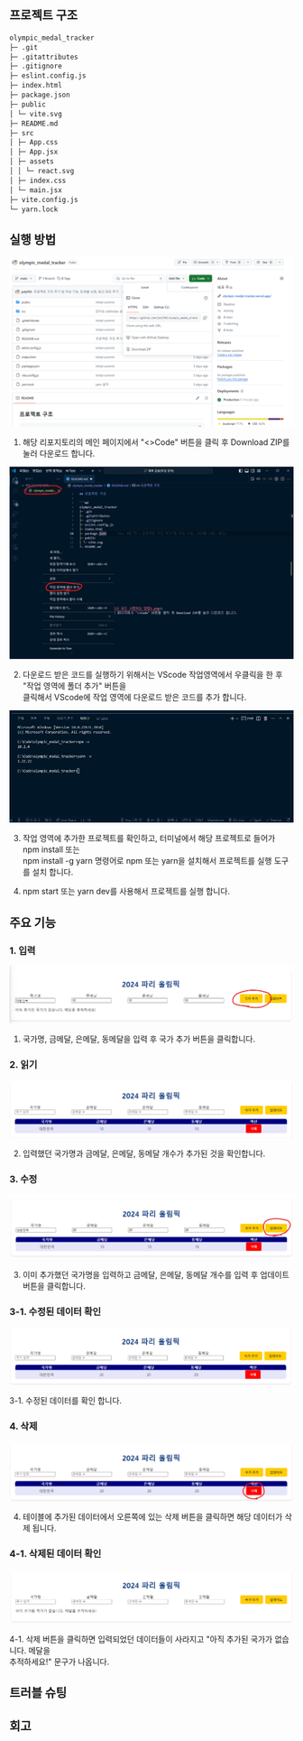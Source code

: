 ## 프로젝트 구조

```md
olympic_medal_tracker
├─ .git
├─ .gitattributes
├─ .gitignore
├─ eslint.config.js
├─ index.html
├─ package.json
├─ public
│ └─ vite.svg
├─ README.md
├─ src
│ ├─ App.css
│ ├─ App.jsx
│ ├─ assets
│ │ └─ react.svg
│ ├─ index.css
│ └─ main.jsx
├─ vite.config.js
└─ yarn.lock
```

## 실행 방법

![alt text](<깃허브에서 코드 사용하는 방법1.png>)

1. 해당 리포지토리의 메인 페이지에서 "<>Code" 버튼을 클릭 후 Download ZIP를 눌러 다운로드 합니다.

![alt text](<깃허브에서 코드 사용하는 방법2.png>)

2. 다운로드 받은 코드를 실행하기 위해서는 VScode 작업영역에서 우클릭을 한 후 "작업 영역에 폴더 추가" 버튼을  
   클릭해서 VScode에 작업 영역에 다운로드 받은 코드를 추가 합니다.

![alt text](<깃허브에서 코드 사용하는 방법3.png>)

3. 작업 영역에 추가한 프로젝트를 확인하고, 터미널에서 해당 프로젝트로 들어가 npm install 또는  
   npm install -g yarn 명령어로 npm 또는 yarn을 설치해서 프로젝트를 실행 도구를 설치 합니다.

4. npm start 또는 yarn dev를 사용해서 프로젝트를 실행 합니다.

## 주요 기능

### 1. 입력

![alt text](<올림픽 프로젝트 주요기능1.png>)

1. 국가명, 금메달, 은메달, 동메달을 입력 후 국가 추가 버튼을 클릭합니다.

### 2. 읽기

![alt text](<올림픽 프로젝트 주요기능2.png>)

2. 입력했던 국가명과 금메달, 은메달, 동메달 개수가 추가된 것을 확인합니다.

### 3. 수정

![alt text](<올림픽 프로젝트 주요기능3.png>)

3. 이미 추가했던 국가명을 입력하고 금메달, 은메달, 동메달 개수를 입력 후 업데이트 버튼을 클릭합니다.

### 3-1. 수정된 데이터 확인

![alt text](<올림픽 프로젝트 주요기능3-1.png>)

3-1. 수정된 데이터를 확인 합니다.

### 4. 삭제

![alt text](<올림픽 프로젝트 주요기능4.png>)

4. 테이블에 추가된 데이터에서 오른쪽에 있는 삭제 버튼을 클릭하면 해당 데이터가 삭제 됩니다.

### 4-1. 삭제된 데이터 확인

![alt text](<올림픽 프로젝트 주요기능4-1.png>)

4-1. 삭제 버튼을 클릭하면 입력되었던 데이터들이 사라지고 "아직 추가된 국가가 없습니다. 메달을  
 추적하세요!" 문구가 나옵니다.

## 트러블 슈팅

## 회고
